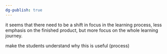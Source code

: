 ```yaml
---
dg-publish: true
---
```

it seems that there need to be a shift in focus in the learning process, less emphasis on the finished product, but more focus on the whole learning journey.

make the students understand why this is useful (process)